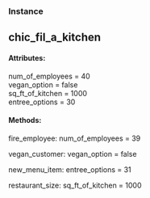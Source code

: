 ### Instance
## chic_fil_a_kitchen

#### Attributes:

num_of_employees = 40\
vegan_option = false\
sq_ft_of_kitchen = 1000\
entree_options = 30


#### Methods:

fire_employee: num_of_employees = 39

vegan_customer: vegan_option = false

new_menu_item: entree_options = 31

restaurant_size: sq_ft_of_kitchen = 1000
